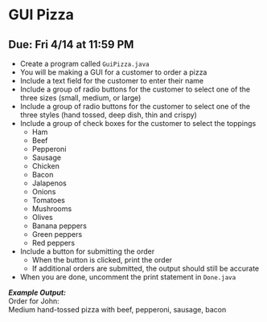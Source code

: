 # GUI Pizza

## Due: Fri 4/14 at 11:59 PM

- Create a program called `GuiPizza.java`
- You will be making a GUI for a customer to order a pizza
- Include a text field for the customer to enter their name
- Include a group of radio buttons for the customer to select one of the three sizes (small, medium, or large)
- Include a group of radio buttons for the customer to select one of the three styles (hand tossed, deep dish, thin and crispy)
- Include a group of check boxes for the customer to select the toppings
  - Ham
  - Beef
  - Pepperoni
  - Sausage
  - Chicken
  - Bacon
  - Jalapenos
  - Onions
  - Tomatoes
  - Mushrooms
  - Olives
  - Banana peppers
  - Green peppers
  - Red peppers
- Include a button for submitting the order
  - When the button is clicked, print the order
  - If additional orders are submitted, the output should still be accurate
- When you are done, uncomment the print statement in `Done.java`

***Example Output:***\
Order for John:\
Medium hand-tossed pizza with beef, pepperoni, sausage, bacon
